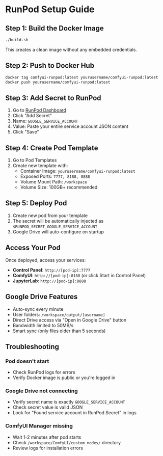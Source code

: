 # RunPod Setup Guide

## Step 1: Build the Docker Image
```bash
./build.sh
```
This creates a clean image without any embedded credentials.

## Step 2: Push to Docker Hub
```bash
docker tag comfyui-runpod:latest yourusername/comfyui-runpod:latest
docker push yourusername/comfyui-runpod:latest
```

## Step 3: Add Secret to RunPod
1. Go to [RunPod Dashboard](https://www.runpod.io/console/secrets)
2. Click "Add Secret"
3. Name: `GOOGLE_SERVICE_ACCOUNT`
4. Value: Paste your entire service account JSON content
5. Click "Save"

## Step 4: Create Pod Template
1. Go to Pod Templates
2. Create new template with:
   - Container Image: `yourusername/comfyui-runpod:latest`
   - Exposed Ports: `7777, 8188, 8888`
   - Volume Mount Path: `/workspace`
   - Volume Size: 100GB+ recommended

## Step 5: Deploy Pod
1. Create new pod from your template
2. The secret will be automatically injected as `$RUNPOD_SECRET_GOOGLE_SERVICE_ACCOUNT`
3. Google Drive will auto-configure on startup

## Access Your Pod

Once deployed, access your services:
- **Control Panel**: `http://[pod-ip]:7777`
- **ComfyUI**: `http://[pod-ip]:8188` (or click Start in Control Panel)
- **JupyterLab**: `http://[pod-ip]:8888`

## Google Drive Features
- Auto-sync every minute
- User folders: `/workspace/output/[username]`
- Direct Drive access via "Open in Google Drive" button
- Bandwidth limited to 50MB/s
- Smart sync (only files older than 5 seconds)

## Troubleshooting

### Pod doesn't start
- Check RunPod logs for errors
- Verify Docker image is public or you're logged in

### Google Drive not connecting
- Verify secret name is exactly `GOOGLE_SERVICE_ACCOUNT`
- Check secret value is valid JSON
- Look for "Found service account in RunPod Secret" in logs

### ComfyUI Manager missing
- Wait 1-2 minutes after pod starts
- Check `/workspace/ComfyUI/custom_nodes/` directory
- Review logs for installation errors